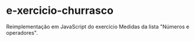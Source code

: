# e-xercicio-churrasco
Reimplementação em JavaScript do exercício Medidas da lista "Números e operadores".
